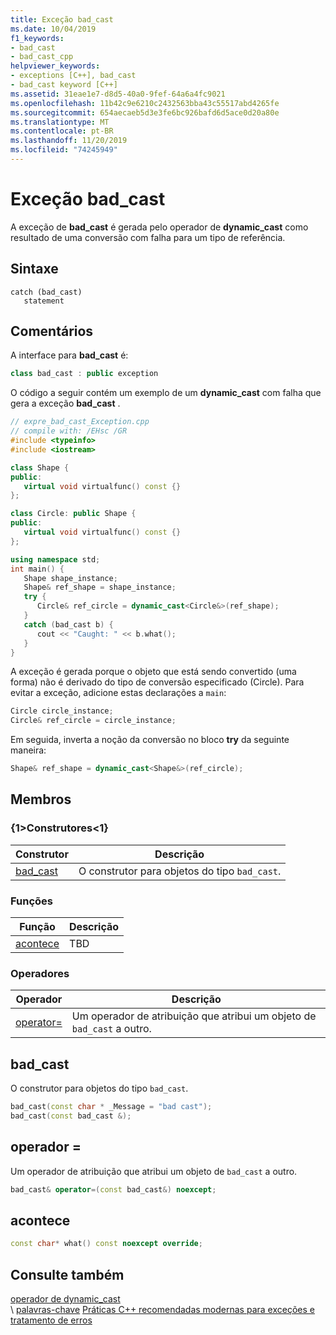 ```yaml
---
title: Exceção bad_cast
ms.date: 10/04/2019
f1_keywords:
- bad_cast
- bad_cast_cpp
helpviewer_keywords:
- exceptions [C++], bad_cast
- bad_cast keyword [C++]
ms.assetid: 31eae1e7-d8d5-40a0-9fef-64a6a4fc9021
ms.openlocfilehash: 11b42c9e6210c2432563bba43c55517abd4265fe
ms.sourcegitcommit: 654aecaeb5d3e3fe6bc926bafd6d5ace0d20a80e
ms.translationtype: MT
ms.contentlocale: pt-BR
ms.lasthandoff: 11/20/2019
ms.locfileid: "74245949"
---
```

# <a name="bad_cast-exception"></a>Exceção bad_cast

A exceção de **bad_cast** é gerada pelo operador de **dynamic_cast** como resultado de uma conversão com falha para um tipo de referência.

## <a name="syntax"></a>Sintaxe

```
catch (bad_cast)
   statement
```

## <a name="remarks"></a>Comentários

A interface para **bad_cast** é:

```cpp
class bad_cast : public exception
```

O código a seguir contém um exemplo de um **dynamic_cast** com falha que gera a exceção **bad_cast** .

```cpp
// expre_bad_cast_Exception.cpp
// compile with: /EHsc /GR
#include <typeinfo>
#include <iostream>

class Shape {
public:
   virtual void virtualfunc() const {}
};

class Circle: public Shape {
public:
   virtual void virtualfunc() const {}
};

using namespace std;
int main() {
   Shape shape_instance;
   Shape& ref_shape = shape_instance;
   try {
      Circle& ref_circle = dynamic_cast<Circle&>(ref_shape);
   }
   catch (bad_cast b) {
      cout << "Caught: " << b.what();
   }
}
```

A exceção é gerada porque o objeto que está sendo convertido (uma forma) não é derivado do tipo de conversão especificado (Circle). Para evitar a exceção, adicione estas declarações a `main`:

```cpp
Circle circle_instance;
Circle& ref_circle = circle_instance;
```

Em seguida, inverta a noção da conversão no bloco **try** da seguinte maneira:

```cpp
Shape& ref_shape = dynamic_cast<Shape&>(ref_circle);
```

## <a name="members"></a>Membros

### <a name="constructors"></a>{1&gt;Construtores&lt;1}

|Construtor|Descrição|
|-|-|
|[bad_cast](#bad_cast)|O construtor para objetos do tipo `bad_cast`.|

### <a name="functions"></a>Funções

|Função|Descrição|
|-|-|
|[acontece](#what)|TBD|

### <a name="operators"></a>Operadores

|Operador|Descrição|
|-|-|
|[operator=](#op_eq)|Um operador de atribuição que atribui um objeto de `bad_cast` a outro.|

## <a name="bad_cast"></a>bad_cast

O construtor para objetos do tipo `bad_cast`.

```cpp
bad_cast(const char * _Message = "bad cast");
bad_cast(const bad_cast &);
```

## <a name="op_eq"></a>operador =

Um operador de atribuição que atribui um objeto de `bad_cast` a outro.

```cpp
bad_cast& operator=(const bad_cast&) noexcept;
```

## <a name="what"></a>acontece

```cpp
const char* what() const noexcept override;
```

## <a name="see-also"></a>Consulte também

[operador de dynamic_cast](../cpp/dynamic-cast-operator.md)\
\ [palavras-chave](../cpp/keywords-cpp.md)
[Práticas C++ recomendadas modernas para exceções e tratamento de erros](../cpp/errors-and-exception-handling-modern-cpp.md)
